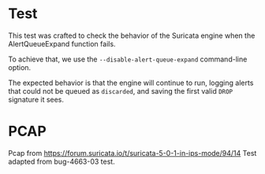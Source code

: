 Test
====

This test was crafted to check the behavior of the Suricata engine when the
AlertQueueExpand function fails.

To achieve that, we use the ``--disable-alert-queue-expand`` command-line
option.

The expected behavior is that the engine will continue to run, logging alerts
that could not be queued as ``discarded``, and saving the first valid ``DROP``
signature it sees.

PCAP
====

Pcap from https://forum.suricata.io/t/suricata-5-0-1-in-ips-mode/94/14
Test adapted from bug-4663-03 test.
